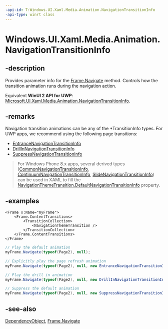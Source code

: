 ```yaml
---
-api-id: T:Windows.UI.Xaml.Media.Animation.NavigationTransitionInfo
-api-type: winrt class
---
```


<!-- Class syntax.
public class NavigationTransitionInfo : Windows.UI.Xaml.DependencyObject, Windows.UI.Xaml.Media.Animation.INavigationTransitionInfo, Windows.UI.Xaml.Media.Animation.INavigationTransitionInfoOverrides
-->

# Windows.UI.Xaml.Media.Animation.NavigationTransitionInfo

## -description
Provides parameter info for the [Frame.Navigate](../windows.ui.xaml.controls/frame_navigate_1426351961.md) method. Controls how the transition animation runs during the navigation action.

Equivalent **WinUI 2 API for UWP**: [Microsoft.UI.Xaml.Media.Animation.NavigationTransitionInfo](/windows/winui/api/microsoft.ui.xaml.media.animation.navigationtransitioninfo).

## -remarks
Navigation transition animations can be any of the *TransitionInfo types. For UWP apps, we recommend using the following page transitions:
- [EntranceNavigationTransitionInfo](entrancenavigationtransitioninfo.md)
- [DrillInNavigationTransitionInfo](drillinnavigationtransitioninfo.md)
- [SuppressNavigationTransitionInfo](suppressnavigationtransitioninfo.md)

> For Windows Phone 8.x apps, several derived types ([CommonNavigationTransitionInfo](commonnavigationtransitioninfo.md), [ContinuumNavigationTransitionInfo](continuumnavigationtransitioninfo.md), [SlideNavigationTransitionInfo](slidenavigationtransitioninfo.md)) can be used in XAML to fill the [NavigationThemeTransition.DefaultNavigationTransitionInfo](navigationthemetransition_defaultnavigationtransitioninfo.md) property.

## -examples
```xaml
<Frame x:Name="myFrame">
    <Frame.ContentTransitions>
        <TransitionCollection>
            <NavigationThemeTransition />
        </TransitionCollection>
    </Frame.ContentTransitions>
</Frame>
```

```csharp
// Play the default animation
myFrame.Navigate(typeof(Page2), null);

// Explicitly play the page refresh animation
myFrame.Navigate(typeof(Page2), null, new EntranceNavigationTransitionInfo());

// Play the drill in animation
myFrame.Navigate(typeof(Page2), null, new DrillInNavigationTransitionInfo());

// Suppress the default animation
myFrame.Navigate(typeof(Page2), null, new SuppressNavigationTransitionInfo());
```


## -see-also
[DependencyObject](../windows.ui.xaml/dependencyobject.md), [Frame.Navigate](/uwp/api/windows.ui.xaml.controls.frame.navigate)
